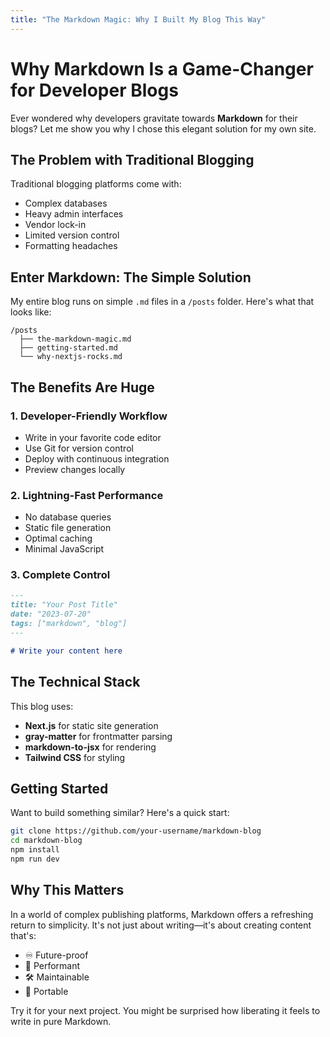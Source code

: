 ```yaml
---
title: "The Markdown Magic: Why I Built My Blog This Way"
---
```


# Why Markdown Is a Game-Changer for Developer Blogs

Ever wondered why developers gravitate towards **Markdown** for their blogs? Let me show you why I chose this elegant solution for my own site.

## The Problem with Traditional Blogging

Traditional blogging platforms come with:

- Complex databases
- Heavy admin interfaces
- Vendor lock-in
- Limited version control
- Formatting headaches

## Enter Markdown: The Simple Solution

My entire blog runs on simple `.md` files in a `/posts` folder. Here's what that looks like:

```
/posts
  ├── the-markdown-magic.md
  ├── getting-started.md
  └── why-nextjs-rocks.md
```

## The Benefits Are Huge

### 1. Developer-Friendly Workflow

- Write in your favorite code editor
- Use Git for version control
- Deploy with continuous integration
- Preview changes locally

### 2. Lightning-Fast Performance

- No database queries
- Static file generation
- Optimal caching
- Minimal JavaScript

### 3. Complete Control

```markdown
---
title: "Your Post Title"
date: "2023-07-20"
tags: ["markdown", "blog"]
---

# Write your content here
```

## The Technical Stack

This blog uses:

- **Next.js** for static site generation
- **gray-matter** for frontmatter parsing
- **markdown-to-jsx** for rendering
- **Tailwind CSS** for styling

## Getting Started

Want to build something similar? Here's a quick start:

```bash
git clone https://github.com/your-username/markdown-blog
cd markdown-blog
npm install
npm run dev
```

## Why This Matters

In a world of complex publishing platforms, Markdown offers a refreshing return to simplicity. It's not just about writing—it's about creating content that's:

- ♾️ Future-proof
- 🚀 Performant
- 🛠️ Maintainable
- 📱 Portable

Try it for your next project. You might be surprised how liberating it feels to write in pure Markdown.
